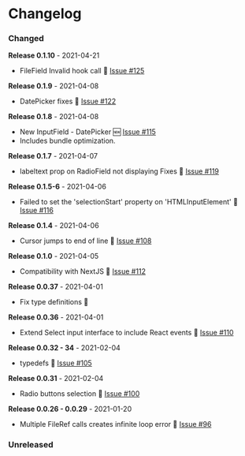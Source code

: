 # Changelog

### Changed
**Release 0.1.10** - 2021-04-21
- FileField Invalid hook call 🐛 [Issue  #125](https://github.com/joegasewicz/react-bare-forms/issues/#125)

**Release 0.1.9** - 2021-04-08
- DatePicker fixes 🐛 [Issue  #122](https://github.com/joegasewicz/react-bare-forms/issues/#122)

**Release 0.1.8** - 2021-04-08
- New InputField - DatePicker 🆕 [Issue #115](https://github.com/joegasewicz/react-bare-forms/issues/#115)
- Includes bundle optimization. 

**Release 0.1.7** - 2021-04-07
- labeltext prop on RadioField not displaying Fixes  🐛 [Issue #119](https://github.com/joegasewicz/react-bare-forms/issues/119)

**Release 0.1.5-6** - 2021-04-06
- Failed to set the 'selectionStart' property on 'HTMLInputElement'  🐛 [Issue #116](https://github.com/joegasewicz/react-bare-forms/issues/116)

**Release 0.1.4** - 2021-04-06
- Cursor jumps to end of line  🐛 [Issue #108](https://github.com/joegasewicz/react-bare-forms/issues/108)

**Release 0.1.0** - 2021-04-05
- Compatibility with NextJS 🐛 [Issue #112](https://github.com/joegasewicz/react-bare-forms/issues/112)

**Release 0.0.37** - 2021-04-01
- Fix type definitions 🐛

**Release 0.0.36** - 2021-04-01
- Extend Select input interface to include React events 🐛 [Issue #110](https://github.com/joegasewicz/react-bare-forms/issues/110)

**Release 0.0.32 - 34** - 2021-02-04
- typedefs 🐛 [Issue #105](https://github.com/joegasewicz/react-bare-forms/issues/105)

**Release 0.0.31** - 2021-02-04
-  Radio buttons selection 🐛 [Issue #100](https://github.com/joegasewicz/react-bare-forms/issues/100)

**Release 0.0.26 - 0.0.29** - 2021-01-20
-  Multiple FileRef calls creates infinite loop error 🐛 [Issue #96](https://github.com/joegasewicz/react-bare-forms/issues/96)


### Unreleased
